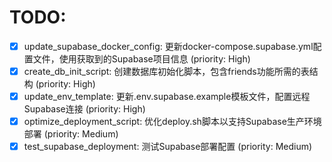 # TODO:

- [x] update_supabase_docker_config: 更新docker-compose.supabase.yml配置文件，使用获取到的Supabase项目信息 (priority: High)
- [x] create_db_init_script: 创建数据库初始化脚本，包含friends功能所需的表结构 (priority: High)
- [x] update_env_template: 更新.env.supabase.example模板文件，配置远程Supabase连接 (priority: High)
- [x] optimize_deployment_script: 优化deploy.sh脚本以支持Supabase生产环境部署 (priority: Medium)
- [x] test_supabase_deployment: 测试Supabase部署配置 (priority: Medium)
